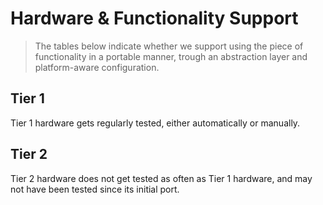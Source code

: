 # Hardware & Functionality Support

> The tables below indicate whether we support using the piece of functionality in a portable manner, trough an abstraction layer and platform-aware configuration.

## Tier 1

Tier 1 hardware gets regularly tested, either automatically or manually.

<!-- cmdrun ../../doc/gen_support_matrix_html.rs generate ../../doc/support_matrix.yml /dev/stdout --tier 1 -->

## Tier 2

Tier 2 hardware does not get tested as often as Tier 1 hardware, and may not have been tested since its initial port.

<!-- cmdrun ../../doc/gen_support_matrix_html.rs generate ../../doc/support_matrix.yml /dev/stdout --tier 2 -->
